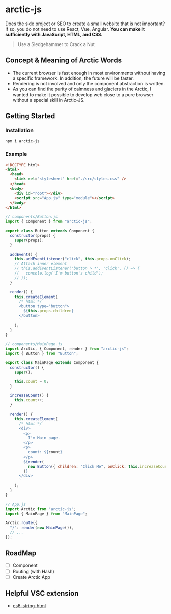 # arctic-js

Does the side project or SEO to create a small website that is not important? If so, you do not need to use React, Vue, Angular. **You can make it sufficiently with JavaScript, HTML, and CSS.**

> Use a Sledgehammer to Crack a Nut

## Concept & Meaning of Arctic Words

- The current browser is fast enough in most environments without having a specific framework. In addition, the future will be faster.
- Rendering is not involved and only the component abstraction is written.
- As you can find the purity of calmness and glaciers in the Arctic, I wanted to make it possible to develop web close to a pure browser without a special skill in Arctic-JS.

## Getting Started

### Installation

```bash
npm i arctic-js
```

### Example

```html
<!DOCTYPE html>
<html>
  <head>
    <link rel="stylesheet" href="./src/styles.css" />
  </head>
  <body>
    <div id="root"></div>
    <script src="App.js" type="module"></script>
  </body>
</html>
```

```javascript
// components/Button.js
import { Component } from "arctic-js";

export class Button extends Component {
  constructor(props) {
    super(props);
  }

  addEvent() {
    this.addEventListener("click", this.props.onClick);
    // Attach inner element
    // this.addEventListener('button > *', 'click', () => {
    //   console.log('I'm button's child');
    // });
  }

  render() {
    this.createElement(
      /* html */`
      <button type="button">
        ${this.props.children}
      </button>
      `
    );
  }
}
```

```javascript
// components/MainPage.js
import Arctic, { Component, render } from "arctic-js";
import { Button } from "Button";

export class MainPage extends Component {
  constructor() {
    super();

    this.count = 0;
  }

  increaseCount() {
    this.count++;
  }

  render() {
    this.createElement(
      /* html */`
      <div>
        <p>
          I'm Main page.
        </p>
        <p>
          count: ${count}
        </p>
        ${render(
          new Button({ children: "Click Me", onClick: this.increaseCount })
        )}
      </div>
      `
    );
  }
}
```

```javascript
// App.js
import Arctic from "arctic-js";
import { MainPage } from "MainPage";

Arctic.route({
  "/": render(new MainPage()),
  // ...
});
```

## RoadMap

- [ ] Component
- [ ] Routing (with Hash)
- [ ] Create Arctic App

## Helpful VSC extension

- [es6-string-html](https://marketplace.visualstudio.com/items?itemName=Tobermory.es6-string-html)
